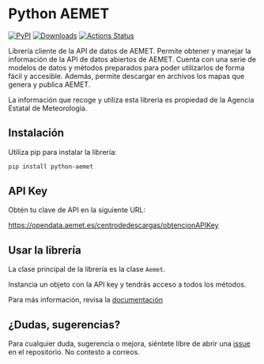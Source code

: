 # Python AEMET

[![PyPI](https://img.shields.io/pypi/v/python-aemet)](https://pypi.org/project/python-aemet)
[![Downloads](https://img.shields.io/pypi/dm/python-aemet)](https://pypi.org/project/python-aemet)
[![Actions Status](https://github.com/pablo-moreno/python-aemet/workflows/Upload%20Python%20Package/badge.svg)](https://github.com/pablo-moreno/python-aemet/actions)


Librería cliente de la API de datos de AEMET.
Permite obtener y manejar la información de la API de datos abiertos de AEMET.
Cuenta con una serie de modelos de datos y métodos preparados para poder
utilizarlos de forma fácil y accesible.
Además, permite descargar en archivos los mapas que genera y publica AEMET.

La información que recoge y utiliza esta librería es propiedad de la
Agencia Estatal de Meteorología.

## Instalación 


Utiliza pip para instalar la librería:

```bash
pip install python-aemet
```

## API Key

Obtén tu clave de API en la siguiente URL: 

https://opendata.aemet.es/centrodedescargas/obtencionAPIKey


## Usar la librería

La clase principal de la librería es la clase `Aemet`.

Instancia un objeto con la API key y tendrás acceso a todos los métodos.

Para más información, revisa la [documentación](https://github.com/pablo-moreno/python-aemet/blob/master/DOCUMENTATION.rst)

## ¿Dudas, sugerencias?

Para cualquier duda, sugerencia o mejora, siéntete libre de abrir una [issue](https://github.com/pablo-moreno/python-aemet/issues) en el repositorio. No contesto a correos.

